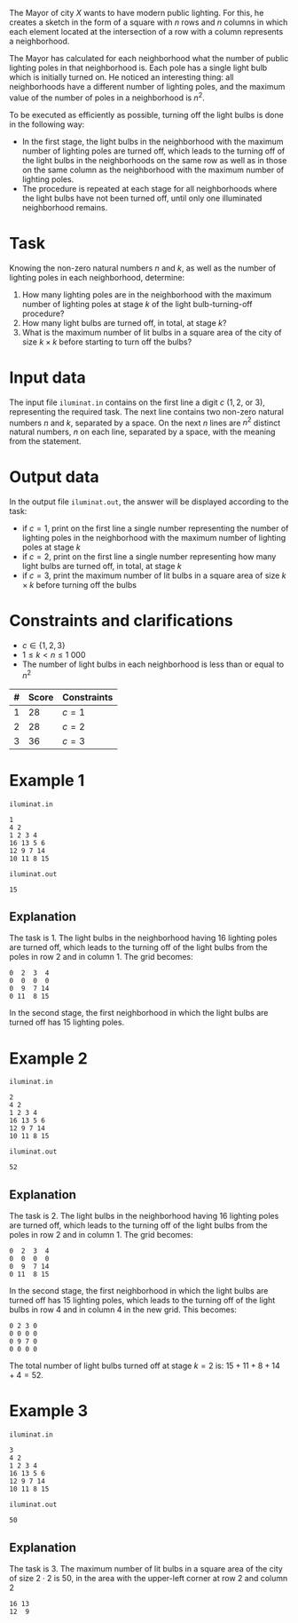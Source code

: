 The Mayor of city $X$ wants to have modern public lighting. For this, he creates a sketch in the form of a square with $n$ rows and $n$ columns in which each element located at the intersection of a row with a column represents a neighborhood.

The Mayor has calculated for each neighborhood what the number of public lighting poles in that neighborhood is. Each pole has a single light bulb which is initially turned on. He noticed an interesting thing: all neighborhoods have a different number of lighting poles, and the maximum value of the number of poles in a neighborhood is $n^2$.

To be executed as efficiently as possible, turning off the light bulbs is done in the following way:

* In the first stage, the light bulbs in the neighborhood with the maximum number of lighting poles are turned off, which leads to the turning off of the light bulbs in the neighborhoods on the same row as well as in those on the same column as the neighborhood with the maximum number of lighting poles.
* The procedure is repeated at each stage for all neighborhoods where the light bulbs have not been turned off, until only one illuminated neighborhood remains.

# Task

Knowing the non-zero natural numbers $n$ and $k$, as well as the number of lighting poles in each neighborhood, determine:

1. How many lighting poles are in the neighborhood with the maximum number of lighting poles at stage $k$ of the light bulb-turning-off procedure?
2. How many light bulbs are turned off, in total, at stage $k$?
3. What is the maximum number of lit bulbs in a square area of the city of size $k \times k$ before starting to turn off the bulbs?

# Input data

The input file `iluminat.in` contains on the first line a digit $c$ ($1, 2$, or $3$), representing the required task. The next line contains two non-zero natural numbers $n$ and $k$, separated by a space. On the next $n$ lines are $n^2$ distinct natural numbers, $n$ on each line, separated by a space, with the meaning from the statement.

# Output data

In the output file `iluminat.out`, the answer will be displayed according to the task:

* if $c = 1$, print on the first line a single number representing the number of lighting poles in the neighborhood with the maximum number of lighting poles at stage $k$
* if $c = 2$, print on the first line a single number representing how many light bulbs are turned off, in total, at stage $k$
* if $c = 3$, print the maximum number of lit bulbs in a square area of size $k \times k$ before turning off the bulbs

# Constraints and clarifications

* $c \in \{1, 2, 3\}$
* $1 \leq k < n \leq 1\ 000$
* The number of light bulbs in each neighborhood is less than or equal to $n^2$

|#|Score|Constraints|
|-|-|--------|
|1|28|$c = 1$|
|2|28|$c = 2$|
|3|36|$c = 3$|

# Example 1

`iluminat.in`
```
1
4 2
1 2 3 4
16 13 5 6
12 9 7 14
10 11 8 15
```

`iluminat.out`
```
15
```

## Explanation

The task is $1$. The light bulbs in the neighborhood having $16$ lighting poles are turned off, which leads to the turning off of the light bulbs from the poles in row $2$ and in column $1$. The grid becomes:

```
0  2  3  4
0  0  0  0
0  9  7 14
0 11  8 15
```

In the second stage, the first neighborhood in which the light bulbs are turned off has $15$ lighting poles.

# Example 2

`iluminat.in`
```
2
4 2
1 2 3 4
16 13 5 6
12 9 7 14
10 11 8 15
```

`iluminat.out`
```
52
```

## Explanation

The task is $2$. The light bulbs in the neighborhood having $16$ lighting poles are turned off, which leads to the turning off of the light bulbs from the poles in row $2$ and in column $1$. The grid becomes:

```
0  2  3  4
0  0  0  0
0  9  7 14
0 11  8 15
```

In the second stage, the first neighborhood in which the light bulbs are turned off has $15$ lighting poles, which leads to the turning off of the light bulbs in row $4$ and in column $4$ in the new grid. This becomes:

```
0 2 3 0
0 0 0 0
0 9 7 0
0 0 0 0
```

The total number of light bulbs turned off at stage $k=2$ is: $15+11+8+14+4=52$.

# Example 3

`iluminat.in`
```
3
4 2
1 2 3 4
16 13 5 6
12 9 7 14
10 11 8 15
```

`iluminat.out`
```
50
```

## Explanation

The task is $3$. The maximum number of lit bulbs in a square area of the city of size $2 \cdot 2$ is $50$, in the area with the upper-left corner at row $2$ and column $2$

```
16 13
12  9
```